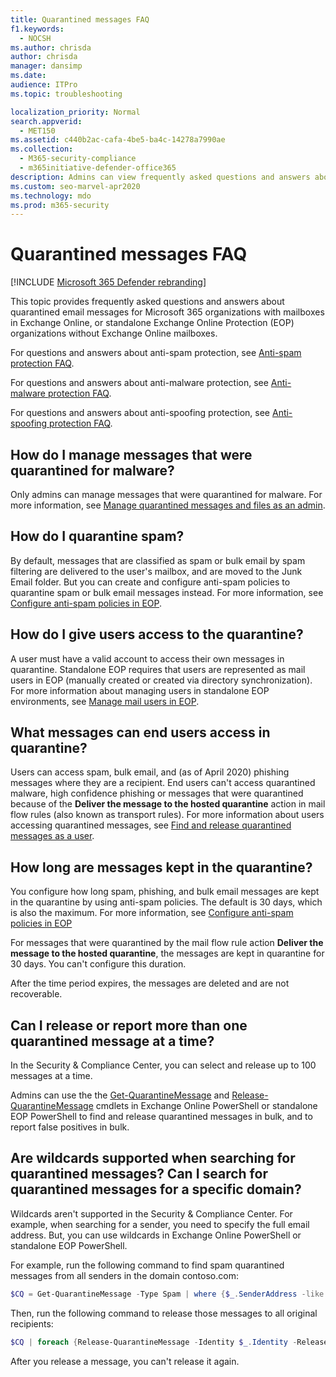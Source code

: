 ```yaml
---
title: Quarantined messages FAQ
f1.keywords: 
  - NOCSH
ms.author: chrisda
author: chrisda
manager: dansimp
ms.date: 
audience: ITPro
ms.topic: troubleshooting

localization_priority: Normal
search.appverid: 
  - MET150
ms.assetid: c440b2ac-cafa-4be5-ba4c-14278a7990ae
ms.collection: 
  - M365-security-compliance
  - m365initiative-defender-office365
description: Admins can view frequently asked questions and answers about quarantined messages in Exchange Online Protection (EOP).
ms.custom: seo-marvel-apr2020
ms.technology: mdo
ms.prod: m365-security
---
```


# Quarantined messages FAQ

[!INCLUDE [Microsoft 365 Defender rebranding](../includes/microsoft-defender-for-office.md)]


This topic provides frequently asked questions and answers about quarantined email messages for Microsoft 365 organizations with mailboxes in Exchange Online, or standalone Exchange Online Protection (EOP) organizations without Exchange Online mailboxes.

For questions and answers about anti-spam protection, see [Anti-spam protection FAQ](anti-spam-protection-faq.md).

For questions and answers about anti-malware protection, see [Anti-malware protection FAQ](anti-malware-protection-faq-eop.md).

For questions and answers about anti-spoofing protection, see [Anti-spoofing protection FAQ](anti-spoofing-protection-faq.md).

## How do I manage messages that were quarantined for malware?

Only admins can manage messages that were quarantined for malware. For more information, see [Manage quarantined messages and files as an admin](manage-quarantined-messages-and-files.md).

## How do I quarantine spam?

By default, messages that are classified as spam or bulk email by spam filtering are delivered to the user's mailbox, and are moved to the Junk Email folder. But you can create and configure anti-spam policies to quarantine spam or bulk email messages instead. For more information, see [Configure anti-spam policies in EOP](configure-your-spam-filter-policies.md).

## How do I give users access to the quarantine?

A user must have a valid account to access their own messages in quarantine. Standalone EOP requires that users are represented as mail users in EOP (manually created or created via directory synchronization). For more information about managing users in standalone EOP environments, see [Manage mail users in EOP](manage-mail-users-in-eop.md).

## What messages can end users access in quarantine?

Users can access spam, bulk email, and (as of April 2020) phishing messages where they are a recipient. End users can't access quarantined malware, high confidence phishing or messages that were quarantined because of the **Deliver the message to the hosted quarantine** action in mail flow rules (also known as transport rules). For more information about users accessing quarantined messages, see [Find and release quarantined messages as a user](find-and-release-quarantined-messages-as-a-user.md).

## How long are messages kept in the quarantine?

You configure how long spam, phishing, and bulk email messages are kept in the quarantine by using anti-spam policies. The default is 30 days, which is also the maximum. For more information, see [Configure anti-spam policies in EOP](configure-your-spam-filter-policies.md)

For messages that were quarantined by the mail flow rule action **Deliver the message to the hosted quarantine**, the messages are kept in quarantine for 30 days. You can't configure this duration.

After the time period expires, the messages are deleted and are not recoverable.

## Can I release or report more than one quarantined message at a time?

In the Security & Compliance Center, you can select and release up to 100 messages at a time.

Admins can use the the [Get-QuarantineMessage](https://docs.microsoft.com/powershell/module/exchange/get-quarantinemessage) and [Release-QuarantineMessage](https://docs.microsoft.com/powershell/module/exchange/release-quarantinemessage) cmdlets in Exchange Online PowerShell or standalone EOP PowerShell to find and release quarantined messages in bulk, and to report false positives in bulk.

## Are wildcards supported when searching for quarantined messages? Can I search for quarantined messages for a specific domain?

Wildcards aren't supported in the Security & Compliance Center. For example, when searching for a sender, you need to specify the full email address. But, you can use wildcards in Exchange Online PowerShell or standalone EOP PowerShell.

For example, run the following command to find spam quarantined messages from all senders in the domain contoso.com:

```powershell
$CQ = Get-QuarantineMessage -Type Spam | where {$_.SenderAddress -like "*@contoso.com"}
```

Then, run the following command to release those messages to all original recipients:

```powershell
$CQ | foreach {Release-QuarantineMessage -Identity $_.Identity -ReleaseToAll}
```

After you release a message, you can't release it again.
